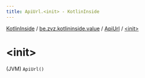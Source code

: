 ```yaml
---
title: ApiUrl.<init> - KotlinInside
---
```


[KotlinInside](../../index.html) / [be.zvz.kotlininside.value](../index.html) / [ApiUrl](index.html) / [&lt;init&gt;](./-init-.html)

# &lt;init&gt;

(JVM) `ApiUrl()`